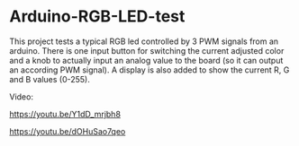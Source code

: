 # Arduino-RGB-LED-test

This project tests a typical RGB led controlled by 3 PWM signals from an arduino. There is one input button for switching the current adjusted color and a knob to actually input an analog value to the board (so it can output an according PWM signal). A display is also added to show the current R, G and B values (0-255).

Video:

https://youtu.be/Y1dD_mrjbh8

https://youtu.be/dOHuSao7qeo
